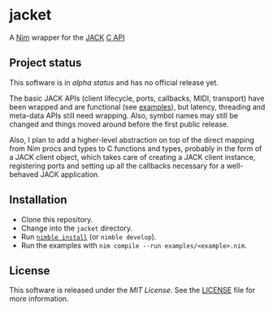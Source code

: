 # jacket

A [Nim] wrapper for the [JACK] [C API]


## Project status

This software is in *alpha status* and has no official release yet.

The basic JACK APIs (client lifecycle, ports, callbacks, MIDI, transport) have
been wrapped and are functional (see [examples]), but latency, threading and
meta-data APIs still need wrapping. Also, symbol names may still be changed
and things moved around before the first public release.

Also, I plan to add a higher-level abstraction on top of the direct mapping
from Nim procs and types to C functions and types, probably in the form of
a JACK client object, which takes care of creating a JACK client instance,
registering ports and setting up all the callbacks necessary for a well-behaved
JACK application.


## Installation

* Clone this repository.
* Change into the `jacket` directory.
* Run [`nimble install`] (or `nimble develop`).
* Run the examples with `nim compile --run examples/<example>.nim`.


## License

This software is released under the *MIT License*. See the [LICENSE](./LICENSE)
file for more information.


[`nimble install`]: https://github.com/nim-lang/nimble#nimble-usage
[C API]: https://jackaudio.org/api/
[examples]: ./examples
[JACK]: https://jackaudio.org/
[Nim]: https://nim-lang.org/
